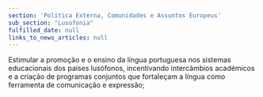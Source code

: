 ```yaml
---
section: 'Política Externa, Comunidades e Assuntos Europeus'
sub_section: "Lusofonia"
fulfilled_date: null
links_to_news_articles: null
---
```


Estimular a promoção e o ensino da língua portuguesa nos sistemas educacionais dos países lusófonos, incentivando intercâmbios académicos e a criação de programas conjuntos que fortaleçam a língua como ferramenta de comunicação e expressão;